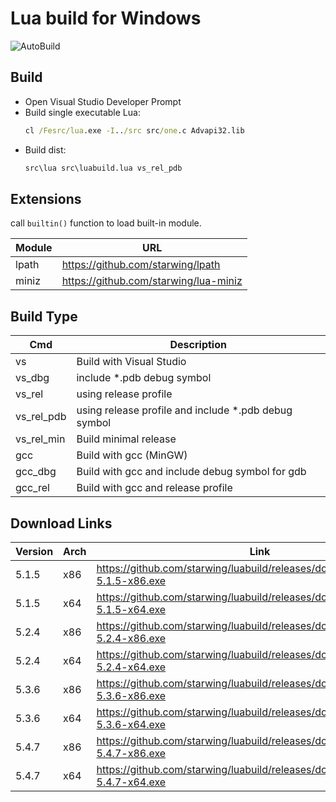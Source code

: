 # Lua build for Windows

![AutoBuild](https://github.com/starwing/luabuild/workflows/AutoBuild/badge.svg)

## Build

- Open Visual Studio Developer Prompt
- Build single executable Lua: 
  ```cmd
  cl /Fesrc/lua.exe -I../src src/one.c Advapi32.lib
  ```
- Build dist:
  ```cmd
  src\lua src\luabuild.lua vs_rel_pdb
  ```

## Extensions

call `builtin()` function to load built-in module.

| Module | URL                                   |
| ------ | ------------------------------------- |
| lpath  | https://github.com/starwing/lpath     |
| miniz  | https://github.com/starwing/lua-miniz |

## Build Type

| Cmd        | Description                                          |
| ---------- | ---------------------------------------------------- |
| vs         | Build with Visual Studio                             |
| vs_dbg     | include *.pdb debug symbol                           |
| vs_rel     | using release profile                                |
| vs_rel_pdb | using release profile and include *.pdb debug symbol |
| vs_rel_min | Build minimal release                                |
| gcc        | Build with gcc (MinGW)                               |
| gcc_dbg    | Build with gcc and include debug symbol for gdb      |
| gcc_rel    | Build with gcc and release profile                   |


## Download Links

| Version | Arch | Link                                                         |
| ------- | ---- | ------------------------------------------------------------ |
| 5.1.5   | x86  | https://github.com/starwing/luabuild/releases/download/nightly/Lua-5.1.5-x86.exe |
| 5.1.5   | x64  | https://github.com/starwing/luabuild/releases/download/nightly/Lua-5.1.5-x64.exe |
| 5.2.4   | x86  | https://github.com/starwing/luabuild/releases/download/nightly/Lua-5.2.4-x86.exe |
| 5.2.4   | x64  | https://github.com/starwing/luabuild/releases/download/nightly/Lua-5.2.4-x64.exe |
| 5.3.6   | x86  | https://github.com/starwing/luabuild/releases/download/nightly/Lua-5.3.6-x86.exe |
| 5.3.6   | x64  | https://github.com/starwing/luabuild/releases/download/nightly/Lua-5.3.6-x64.exe |
| 5.4.7   | x86  | https://github.com/starwing/luabuild/releases/download/nightly/Lua-5.4.7-x86.exe |
| 5.4.7   | x64  | https://github.com/starwing/luabuild/releases/download/nightly/Lua-5.4.7-x64.exe |

